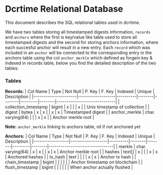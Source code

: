 # Dcrtime Relational Database

This document describes the SQL relational tables used in dcrtime.

We have two tables storing all timestamped digests information, `records` 
and `anchors` where the first is key/value like table used to store all 
timestamped digests and the second for storing anchors information, where each 
succesful anchor will result in a new entry. Each `record` which was included 
in an `anchor` will be connected to the corresponding entry in the anchors 
table using the col `anchor_merkle` which defined as forgein key & indexed in 
records table, below you find the detailed description of the two tables:


### Tables

**Records:**
| Col Name             | Type              | Not Null | P. Key | F. Key | Indexed | Unique | Description                  |
|----------------------|-------------------|----------|--------|--------|---------|--------|------------------------------|
| collection_timestamp | bigint            | x        |        |        | x       |        | Unix timestamp of collection |
| digest               | bytea             | x        | x      |        | x       | x      | Timestamped digest           |
| anchor_merkle        | char. varying(64) |          |        | x      | x       |        | Anchor merkle root           |

**Note:** `anchor_merkle` linking to anchors table, nil if not anchored yet

**Anchors:**
| Col Name         | Type              | Not Null | P. Key | F. Key | Indexed | Unique | Description                     |
|------------------|-------------------|----------|--------|--------|---------|--------|---------------------------------|
| merkle           | char. varying(64) | x        | x      |        | x       | x      | Anchor merkle root              |
| hashes           | text[]            | x        |        |        | x       | x      | Anchored hashes                 |
| tx_hash          | text              |          |        |        | x       | x      | Anchor tx hash                  |
| chain_timestamp  | bigint            |          |        |        |         |        | Anchor timestamp on blockchain  |
| flush_timestamp  | bigint            |          |        |        |         |        | When anchor actually  flushed   |


